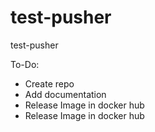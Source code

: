 # test-pusher
test-pusher

To-Do:
* Create repo
* Add documentation
* Release Image in docker hub
* Release Image in docker hub

